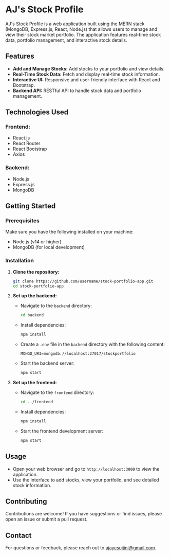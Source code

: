 # AJ's Stock Profile

AJ's Stock Profile is a web application built using the MERN stack (MongoDB, Express.js, React, Node.js) that allows users to manage and view their stock market portfolio. The application features real-time stock data, portfolio management, and interactive stock details.

## Features

- **Add and Manage Stocks:** Add stocks to your portfolio and view details.
- **Real-Time Stock Data:** Fetch and display real-time stock information.
- **Interactive UI:** Responsive and user-friendly interface with React and Bootstrap.
- **Backend API:** RESTful API to handle stock data and portfolio management.

## Technologies Used

### Frontend:
- React.js
- React Router
- React Bootstrap
- Axios

### Backend:
- Node.js
- Express.js
- MongoDB

## Getting Started

### Prerequisites

Make sure you have the following installed on your machine:
- Node.js (v14 or higher)
- MongoDB (for local development)

### Installation

1. **Clone the repository:**

   ```bash
   git clone https://github.com/username/stock-portfolio-app.git
   cd stock-portfolio-app
   ```

2. **Set up the backend:**
   - Navigate to the `backend` directory:
     ```bash
     cd backend
     ```
   - Install dependencies:
     ```bash
     npm install
     ```
   - Create a `.env` file in the `backend` directory with the following content:
     ```
     MONGO_URI=mongodb://localhost:27017/stockportfolio
     ```
   - Start the backend server:
     ```bash
     npm start
     ```

3. **Set up the frontend:**
   - Navigate to the `frontend` directory:
     ```bash
     cd ../frontend
     ```
   - Install dependencies:
     ```bash
     npm install
     ```
   - Start the frontend development server:
     ```bash
     npm start
     ```

## Usage

- Open your web browser and go to `http://localhost:3000` to view the application.
- Use the interface to add stocks, view your portfolio, and see detailed stock information.

## Contributing

Contributions are welcome! If you have suggestions or find issues, please open an issue or submit a pull request.

## Contact

For questions or feedback, please reach out to ajaycsujjini@gmail.com.
